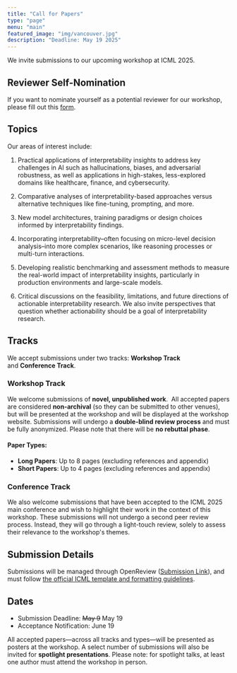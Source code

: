 ```yaml
---
title: "Call for Papers"
type: "page"
menu: "main"
featured_image: "img/vancouver.jpg"
description: "Deadline: May 19 2025"
---
```



We invite submissions to our upcoming workshop at ICML 2025. 

## Reviewer Self-Nomination
If you want to nominate yourself as a potential reviewer for our workshop, please fill out this [form](https://forms.gle/4BRdvmeqWbu7WETo6).
## Topics

Our areas of interest include:

1.  Practical applications of interpretability insights to address key challenges in AI such as hallucinations, biases, and adversarial robustness, as well as applications in high-stakes, less-explored domains like healthcare, finance, and cybersecurity.
    
2.  Comparative analyses of interpretability-based approaches versus alternative techniques like fine-tuning, prompting, and more.
    
3.  New model architectures, training paradigms or design choices informed by interpretability findings.
    
4.  Incorporating interpretability–often focusing on micro-level decision analysis–into more complex scenarios, like reasoning processes or multi-turn interactions.
    
5.  Developing realistic benchmarking and assessment methods to measure the real-world impact of interpretability insights, particularly in production environments and large-scale models.

6. Critical discussions on the feasibility, limitations, and future directions of actionable interpretability research. We also invite perspectives that question whether actionability should be a goal of interpretability research.

    

    

## Tracks

We accept submissions under two tracks: **Workshop Track** and **Conference Track**.

### Workshop Track

We welcome submissions of **novel, unpublished work**.  All accepted papers are considered **non-archival** (so they can be submitted to other venues), but will be presented at the workshop and will be displayed at the workshop website. Submissions will undergo a **double-blind review process** and must be fully anonymized. Please note that there will be **no rebuttal phase**.

#### Paper Types:

*   **Long Papers**: Up to 8 pages (excluding references and appendix)
*   **Short Papers**: Up to 4 pages (excluding references and appendix)
    

### Conference Track

We also welcome submissions that have been accepted to the ICML 2025 main conference and wish to highlight their work in the context of this workshop. These submissions will not undergo a second peer review process. Instead, they will go through a light-touch review, solely to assess their relevance to the workshop's themes.

## Submission Details

Submissions will be managed through OpenReview ([Submission Link](https://openreview.net/group?id=ICML.cc/2025/Workshop/AIW)), and must follow [the official ICML template and formatting guidelines](https://icml.cc/Conferences/2025/AuthorInstructions).

## Dates
*  Submission Deadline: ~~May 9~~ May 19
*  Acceptance Notification: June 19

All accepted papers—across all tracks and types—will be presented as posters at the workshop. A select number of submissions will also be invited for **spotlight presentations**. Please note: for spotlight talks, at least one author must attend the workshop in person.


